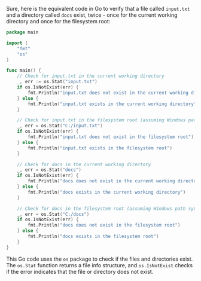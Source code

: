  Sure, here is the equivalent code in Go to verify that a file called `input.txt` and a directory called `docs` exist, twice - once for the current working directory and once for the filesystem root:

```go
package main

import (
	"fmt"
	"os"
)

func main() {
	// Check for input.txt in the current working directory
	_, err := os.Stat("input.txt")
	if os.IsNotExist(err) {
		fmt.Println("input.txt does not exist in the current working directory")
	} else {
		fmt.Println("input.txt exists in the current working directory")
	}

	// Check for input.txt in the filesystem root (assuming Windows path syntax)
	_, err = os.Stat("C:/input.txt")
	if os.IsNotExist(err) {
		fmt.Println("input.txt does not exist in the filesystem root")
	} else {
		fmt.Println("input.txt exists in the filesystem root")
	}

	// Check for docs in the current working directory
	_, err = os.Stat("docs")
	if os.IsNotExist(err) {
		fmt.Println("docs does not exist in the current working directory")
	} else {
		fmt.Println("docs exists in the current working directory")
	}

	// Check for docs in the filesystem root (assuming Windows path syntax)
	_, err = os.Stat("C:/docs")
	if os.IsNotExist(err) {
		fmt.Println("docs does not exist in the filesystem root")
	} else {
		fmt.Println("docs exists in the filesystem root")
	}
}
```

This Go code uses the `os` package to check if the files and directories exist. The `os.Stat` function returns a file info structure, and `os.IsNotExist` checks if the error indicates that the file or directory does not exist.
